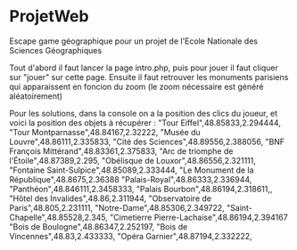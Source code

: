 # ProjetWeb
Escape game géographique pour un projet de l'Ecole Nationale des Sciences Géographiques

Tout d'abord il faut lancer la page intro.php, puis pour jouer il faut cliquer sur "jouer" sur cette page. Ensuite il faut retrouver les monuments parisiens qui apparaissent en foncion du zoom (le zoom nécessaire est généré aléatoirement) 


Pour les solutions, dans la console on a la position des clics du joueur, et voici la position des objets à récupérer :
"Tour Eiffel",48.85833,2.294444,
"Tour Montparnasse",48.84167,2.32222,
"Musée du Louvre",48.86111,2.335833,
"Cité des Sciences",48.89556,2.388056, 
"BNF François Mittérand",48.83361,2.375833,
"Arc de triomphe de l'Étoile",48.87389,2.295,
"Obélisque de Louxor",48.86556,2.321111,
"Fontaine Saint-Sulpice",48.85089,2.333444,
"Le Monument de la République",48.8675,2.36388
"Palais-Royal",48.86333,2.336944,
"Panthéon",48.846111,2.3458333,
"Palais Bourbon",48.86194,2.318611,,
"Hôtel des Invalides",48.86,2.311944,
"Observatoire de Paris",48.805,2.231111,
"Notre-Dame",48.85306,2.349722,
"Saint-Chapelle",48.85528,2.345,
"Cimetierre Pierre-Lachaise",48.86194,2.394167
"Bois de Boulogne",48.86347,2.252197,
"Bois de Vincennes",48.83,2.433333,
"Opéra Garnier",48.87194,2.332222,
